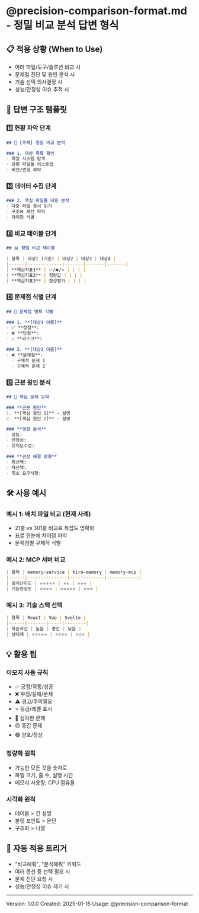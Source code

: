 # @precision-comparison-format.md - 정밀 비교 분석 답변 형식

## 📋 적용 상황 (When to Use)
- 여러 파일/도구/솔루션 비교 시
- 문제점 진단 및 원인 분석 시
- 기술 선택 의사결정 시
- 성능/안정성 이슈 추적 시

## 🎨 답변 구조 템플릿

### 1️⃣ 현황 파악 단계
```markdown
## 🔬 [주제] 정밀 비교 분석

### 1. 대상 목록 확인
- 파일 시스템 탐색
- 관련 파일들 리스트업
- 버전/변형 파악
```

### 2️⃣ 데이터 수집 단계
```markdown
### 2. 핵심 파일들 내용 분석
- 다중 파일 동시 읽기
- 구조와 패턴 파악
- 차이점 식별
```

### 3️⃣ 비교 테이블 단계
```markdown
## 📊 정밀 비교 테이블

| 항목 | 대상1 (기준) | 대상2 | 대상3 | 대상4 |
|------|-------------|-------|-------|-------|
| **핵심지표1** | ✅/❌/⭐ | | | |
| **핵심지표2** | 정량값 | | | |
| **핵심지표3** | 정성평가 | | | |
```

### 4️⃣ 문제점 식별 단계
```markdown
## 🔴 문제점 명확 식별

### 1. **[대상1 이름]**
- ✅ **장점**: 
- ❌ **단점**: 
- ⚠️ **리스크**: 

### 2. **[대상2 이름]**
- ❌ **문제점**:
  - 구체적 문제 1
  - 구체적 문제 2
```

### 5️⃣ 근본 원인 분석
```markdown
## 🎯 핵심 문제 요약

### **근본 원인**
1. **[핵심 원인 1]** - 설명
2. **[핵심 원인 2]** - 설명

### **영향 분석**
- 성능: 
- 안정성: 
- 유지보수성: 

### **권장 해결 방향**
- 최선책: 
- 차선책: 
- 최소 요구사항: 
```

## 🛠️ 사용 예시

### 예시 1: 배치 파일 비교 (현재 사례)
- 21줄 vs 301줄 비교로 복잡도 명확화
- 표로 한눈에 차이점 파악
- 문제점별 구체적 식별

### 예시 2: MCP 서버 비교
```markdown
| 항목 | memory-service | kiro-memory | memory-mcp |
|------|---------------|-------------|------------|
| 설치난이도 | ⭐⭐⭐⭐⭐ | ⭐⭐ | ⭐⭐⭐ |
| 기능완성도 | ⭐⭐⭐⭐ | ⭐⭐⭐⭐⭐ | ⭐⭐⭐ |
```

### 예시 3: 기술 스택 선택
```markdown
| 항목 | React | Vue | Svelte |
|------|-------|-----|--------|
| 학습곡선 | 높음 | 중간 | 낮음 |
| 생태계 | ⭐⭐⭐⭐⭐ | ⭐⭐⭐⭐ | ⭐⭐⭐ |
```

## 💡 활용 팁

### 이모지 사용 규칙
- ✅ 긍정/작동/성공
- ❌ 부정/실패/문제
- ⚠️ 경고/주의필요
- ⭐ 등급/레벨 표시
- 🔴 심각한 문제
- 🟡 중간 문제
- 🟢 양호/정상

### 정량화 원칙
- 가능한 모든 것을 숫자로
- 파일 크기, 줄 수, 실행 시간
- 메모리 사용량, CPU 점유율

### 시각화 원칙
- 테이블 > 긴 설명
- 불릿 포인트 > 문단
- 구조화 > 나열

## 🔄 자동 적용 트리거
- "비교해줘", "분석해줘" 키워드
- 여러 옵션 중 선택 필요 시
- 문제 진단 요청 시
- 성능/안정성 이슈 제기 시

---
Version: 1.0.0
Created: 2025-01-15
Usage: @precision-comparison-format